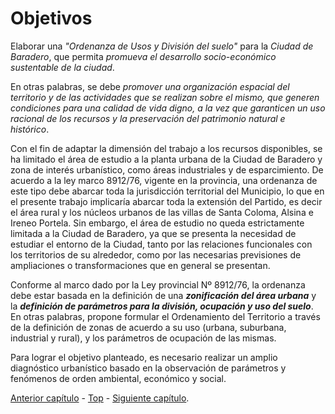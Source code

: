 # Objetivos

Elaborar una _"Ordenanza de Usos y División del suelo"_ para la _Ciudad de Baradero_, que permita _promueva el desarrollo socio-económico sustentable de la ciudad_.

En otras palabras, se debe _promover una organización espacial del territorio y de las actividades que se realizan sobre el mismo, que generen condiciones para una calidad de vida digno, a la vez que garanticen un uso racional de los recursos y la preservación del patrimonio natural e histórico_.

Con el fin de adaptar la dimensión del trabajo a los recursos disponibles, se ha limitado el área de estudio a la planta urbana de la Ciudad de Baradero y zona de interés urbanístico, como áreas industriales y de esparcimiento. De acuerdo a la ley marco 8912/76, vigente en la provincia, una ordenanza de este tipo debe abarcar toda la jurisdicción territorial del Municipio, lo que en el presente trabajo implicaría abarcar toda la extensión del Partido, es decir el área rural y los núcleos urbanos de las villas de Santa Coloma, Alsina e Ireneo Portela. Sin embargo, el área de estudio no queda estrictamente limitada a la Ciudad de Baradero, ya que se presenta la necesidad de estudiar el entorno de la Ciudad, tanto por las relaciones funcionales con los territorios de su alrededor, como por las necesarias previsiones de ampliaciones o transformaciones que en general se presentan.

Conforme al marco dado por la Ley provincial Nº 8912/76, la ordenanza debe estar basada en la definición de una _**zonificación del área urbana**_ y la _**definición de parámetros para la división, ocupación y uso del suelo**_. En otras palabras, propone formular el Ordenamiento del Territorio a través de la definición de zonas de acuerdo a su uso (urbana, suburbana, industrial y rural), y los parámetros de ocupación de las mismas.

Para lograr el objetivo planteado, es necesario realizar un amplio diagnóstico urbanístico basado en la observación de parámetros y fenómenos de orden ambiental, económico y social.

[Anterior capítulo][ant] - [Top][top] - [Siguiente capítulo][sig].

[ant]: intro.md
[top]: #objetivos
[sig]: desarrollo.md
